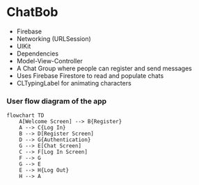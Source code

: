 # ChatBob

- Firebase
- Networking (URLSession)
- UIKit
- Dependencies
- Model-View-Controller
- A Chat Group where people can register and send messages
- Uses Firebase Firestore to read and populate chats
- CLTypingLabel for animating characters
 
### User flow diagram of the app

```mermaid
flowchart TD
    A[Welcome Screen] --> B{Register}
    A --> C{Log In}
    B --> D[Register Screen]
    D --> G{Authentication}
    G --> E[Chat Screen]
    C --> F[Log In Screen]
    F --> G
    G --> E
    E --> H{Log Out}
    H --> A
```
